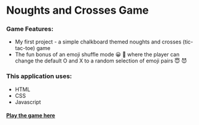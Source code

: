 

# Noughts and Crosses Game

### Game Features:

* My first project - a simple chalkboard themed noughts and crosses (tic-tac-toe) game
* The fun bonus of an emoji shuffle mode 😀 🔀 where the player can change the default O and X to a random selection of emoji pairs 😇 😈

### This application uses:
* HTML
* CSS
* Javascript

#### [Play the game here](https://lani-c.github.io/noughts-and-crosses/)
